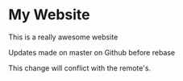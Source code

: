 # My Website

This is a really awesome website

Updates made on master on Github before rebase

This change will conflict with the remote's.